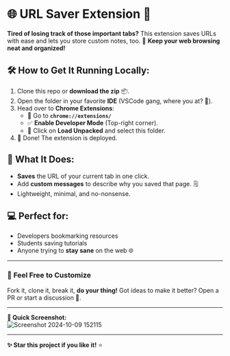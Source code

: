 
# 🌐 **URL Saver Extension** 🚀  

**Tired of losing track of those important tabs?** This extension saves URLs with ease and lets you store custom notes, too. 📝 **Keep your web browsing neat and organized!** 

## 🛠️ **How to Get It Running Locally:**  
1. Clone this repo or **download the zip** 📦.
2. Open the folder in your favorite **IDE** (VSCode gang, where you at? 🤙).  
3. Head over to **Chrome Extensions**:
   - 🔗 Go to **`chrome://extensions/`**  
   - ✅ **Enable Developer Mode** (Top-right corner).  
   - 📂 Click on **Load Unpacked** and select this folder.  
4. 🎉 Done! The extension is deployed.  

## 🚀 **What It Does:**  
- **Saves** the URL of your current tab in one click.  
- Add **custom messages** to describe why you saved that page. 🗒️  
- Lightweight, minimal, and no-nonsense.

## 💻 **Perfect for**:  
- Developers bookmarking resources  
- Students saving tutorials  
- Anyone trying to **stay sane** on the web 🌐

---

### 🎨 **Feel Free to Customize**  
Fork it, clone it, break it, **do your thing!** Got ideas to make it better? Open a PR or start a discussion 💬.  

---

**📌 Quick Screenshot:**  
![Screenshot 2024-10-09 152115](https://github.com/user-attachments/assets/15514708-f2fc-47e9-8503-e67713f9c4da)


---

**✨ Star this project if you like it!** ⭐

